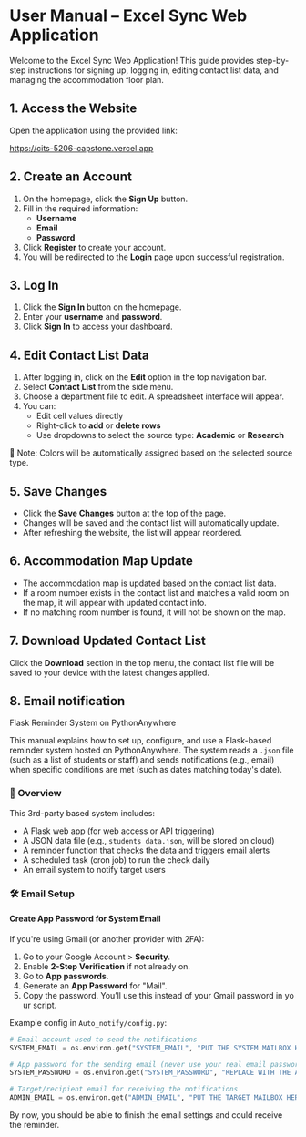 # User Manual – Excel Sync Web Application

Welcome to the Excel Sync Web Application! This guide provides step-by-step instructions for signing up, logging in, editing contact list data, and managing the accommodation floor plan.

## 1. Access the Website

Open the application using the provided link:

https://cits-5206-capstone.vercel.app

## 2. Create an Account

1. On the homepage, click the **Sign Up** button.
2. Fill in the required information:
   - **Username**
   - **Email**
   - **Password**
3. Click **Register** to create your account.
4. You will be redirected to the **Login** page upon successful registration.

## 3. Log In

1. Click the **Sign In** button on the homepage.
2. Enter your **username** and **password**.
3. Click **Sign In** to access your dashboard.

## 4. Edit Contact List Data

1. After logging in, click on the **Edit** option in the top navigation bar.
2. Select **Contact List** from the side menu.
3. Choose a department file to edit. A spreadsheet interface will appear.
4. You can:
   - Edit cell values directly
   - Right-click to **add** or **delete rows**
   - Use dropdowns to select the source type: **Academic** or **Research**

📝 Note: Colors will be automatically assigned based on the selected source type.

## 5. Save Changes

- Click the **Save Changes** button at the top of the page.
- Changes will be saved and the contact list will automatically update.
- After refreshing the website, the list will appear reordered.

## 6. Accommodation Map Update

- The accommodation map is updated based on the contact list data.
- If a room number exists in the contact list and matches a valid room on the map, it will appear with updated contact info.
- If no matching room number is found, it will not be shown on the map.

## 7. Download Updated Contact List

Click the **Download** section in the top menu, the contact list file will be saved to your device with the latest changes applied.

## 8. Email notification

Flask Reminder System on PythonAnywhere

This manual explains how to set up, configure, and use a Flask-based reminder system hosted on PythonAnywhere. The system reads a `.json` file (such as a list of students or staff) and sends notifications (e.g., email) when specific conditions are met (such as dates matching today's date).

### 🧩 Overview

This 3rd-party based system includes:

- A Flask web app (for web access or API triggering)
- A JSON data file (e.g., `students_data.json`, will be stored on cloud)
- A reminder function that checks the data and triggers email alerts
- A scheduled task (cron job) to run the check daily
- An email system to notify target users

### 🛠️ Email Setup
#### Create App Password for System Email

If you're using Gmail (or another provider with 2FA):

1. Go to your Google Account > **Security**.
2. Enable **2-Step Verification** if not already on.
3. Go to **App passwords**.
4. Generate an **App Password** for "Mail".
5. Copy the password. You’ll use this instead of your Gmail password in your script.

Example config in `Auto_notify/config.py`:
```python
# Email account used to send the notifications
SYSTEM_EMAIL = os.environ.get("SYSTEM_EMAIL", "PUT THE SYSTEM MAILBOX HERE")

# App password for the sending email (never use your real email password)
SYSTEM_PASSWORD = os.environ.get("SYSTEM_PASSWORD", "REPLACE WITH THE APP PASSWORD")

# Target/recipient email for receiving the notifications
ADMIN_EMAIL = os.environ.get("ADMIN_EMAIL", "PUT THE TARGET MAILBOX HERE")
```

By now, you should be able to finish the email settings and could receive the reminder. 
